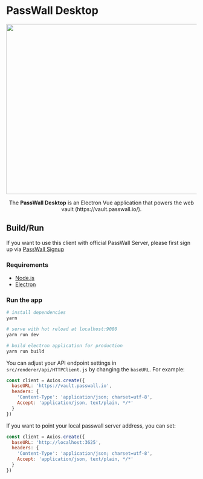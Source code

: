 # PassWall Desktop

<p align="center">
    <img src="https://www.yakuter.com/wp-content/yuklemeler/passwall-cover.png" alt="" width="800" height="450" />
</p>
<p align="center">
    The <strong>PassWall Desktop</strong> is an Electron Vue application that powers the web vault (https://vault.passwall.io/).
</p>

## Build/Run

If you want to use this client with official PassWall Server, please first sign up via [PassWall Signup](https://signup.passwall.io)

### Requirements

- [Node.js](https://nodejs.org)
- [Electron](https://www.electronjs.org)

### Run the app

``` bash
# install dependencies
yarn

# serve with hot reload at localhost:9080
yarn run dev

# build electron application for production
yarn run build
```

You can adjust your API endpoint settings in `src/renderer/api/HTTPClient.js` by changing the `baseURL`. For example:

```js
const client = Axios.create({
  baseURL: 'https://vault.passwall.io',
  headers: {
    'Content-Type': 'application/json; charset=utf-8',
    Accept: 'application/json, text/plain, */*'
  }
})
```

If you want to point your local passwall server address, you can set:

```js
const client = Axios.create({
  baseURL: 'http://localhost:3625',
  headers: {
    'Content-Type': 'application/json; charset=utf-8',
    Accept: 'application/json, text/plain, */*'
  }
})
```
